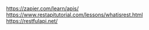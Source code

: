 https://zapier.com/learn/apis/
https://www.restapitutorial.com/lessons/whatisrest.html
https://restfulapi.net/
